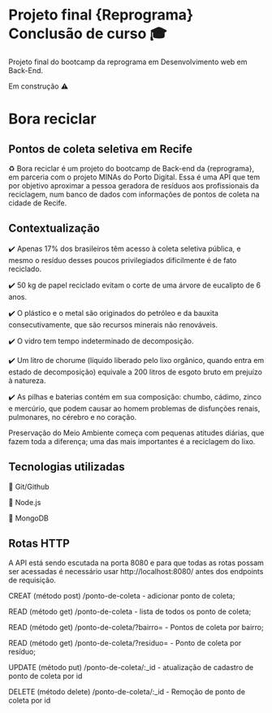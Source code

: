 # Projeto final {Reprograma} Conclusão de curso 🎓

Projeto final do bootcamp da reprograma em Desenvolvimento web em Back-End.

Em construção ⚠️

# Bora reciclar

## Pontos de coleta seletiva em Recife 
♻️ Bora reciclar é um projeto do bootcamp de Back-end da {reprograma}, em parceria com o projeto MINAs do Porto Digital. Essa é uma API que tem por objetivo aproximar a pessoa geradora de resíduos aos profissionais da reciclagem, num banco de dados com informações de pontos de coleta na cidade de Recife.

## Contextualização

✔️ Apenas 17% dos brasileiros têm acesso à coleta seletiva pública, e mesmo o resíduo desses poucos privilegiados dificilmente é de fato reciclado. 

✔️ 50 kg de papel reciclado evitam o corte de uma árvore de eucalipto de 6 anos.

✔️ O plástico e o metal são originados do petróleo e da bauxita consecutivamente, que são recursos minerais não renováveis.

✔️ O vidro tem tempo indeterminado de decomposição.

✔️ Um litro de chorume (líquido liberado pelo lixo orgânico, quando entra em estado de decomposição) equivale a 200 litros de esgoto bruto em prejuízo à natureza.

✔️ As pilhas e baterias contém em sua composição: chumbo, cádimo, zinco e mercúrio, que podem causar ao homem problemas de disfunções renais, pulmonares, no cérebro e no coração.

Preservação do Meio Ambiente começa com pequenas atitudes diárias, que fazem toda a diferença; uma das mais importantes é a reciclagem do lixo.

## Tecnologias utilizadas

🔧 Git/Github

🔧 Node.js

🔧 MongoDB



## Rotas HTTP
A API está sendo escutada na porta 8080 e para que todas as rotas possam ser acessadas é necessário usar http://localhost:8080/ antes dos endpoints de requisição.

CREAT (método post) /ponto-de-coleta - adicionar ponto de coleta;

READ (método get) /ponto-de-coleta - lista de todos os ponto de coleta;

READ (método get) /ponto-de-coleta/?bairro=<nome-do-bairro> - Pontos de coleta por bairro;

READ (método get) /ponto-de-coleta/?residuo=<nome-do-residuo> - Ponto de coleta por resíduo;

UPDATE (método put) /ponto-de-coleta/:_id - atualização de cadastro de ponto de coleta por id

DELETE (método delete) /ponto-de-coleta/:_id - Remoção de ponto de coleta por id
